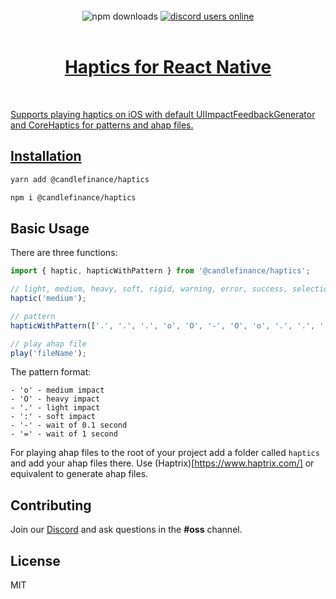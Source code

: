<div align="center">
</div>

<br/>

<div align="center">
  <img alt="npm downloads" src="https://img.shields.io/npm/dw/@candlefinance/@candlefinance/haptics?logo=npm&label=NPM%20downloads&cacheSeconds=3600"/>
  <a alt="discord users online" href="https://discord.gg/qnAgjxhg6n" 
  target="_blank"
  rel="noopener noreferrer">
    <img alt="discord users online" src="https://img.shields.io/discord/986610142768406548?label=Discord&logo=discord&logoColor=white&cacheSeconds=3600"/>
</div>

<br/>

<h1 align="center">
   Haptics for React Native
</h1>

<br/>

Supports playing haptics on iOS with default UIImpactFeedbackGenerator and CoreHaptics for patterns and ahap files.

## Installation

```sh
yarn add @candlefinance/haptics
```

```sh
npm i @candlefinance/haptics
```

## Basic Usage

There are three functions:

```js
import { haptic, hapticWithPattern } from '@candlefinance/haptics';

// light, medium, heavy, soft, rigid, warning, error, success, selectionChanged
haptic('medium');

// pattern
hapticWithPattern(['.', '.', '.', 'o', 'O', '-', 'O', 'o', '.', '.', '.', '.']);

// play ahap file
play('fileName');
```

The pattern format:

```
- 'o' - medium impact
- 'O' - heavy impact
- '.' - light impact
- ':' - soft impact
- '-' - wait of 0.1 second
- '=' - wait of 1 second
```

For playing ahap files to the root of your project add a folder called `haptics` and add your ahap files there. Use (Haptrix)[https://www.haptrix.com/] or equivalent to generate ahap files.

## Contributing

Join our [Discord](https://discord.gg/qnAgjxhg6n) and ask questions in the **#oss** channel.

## License

MIT
